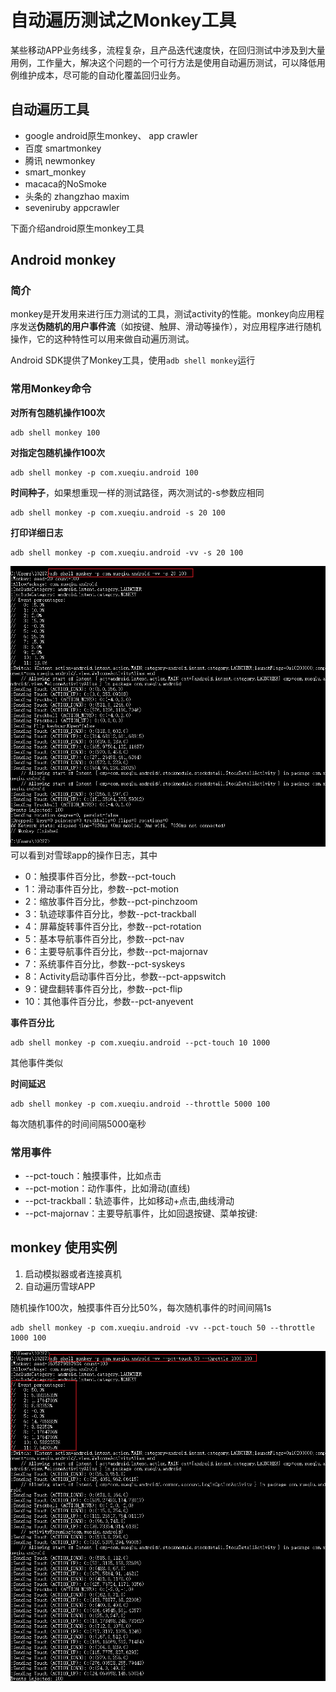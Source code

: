 # 自动遍历测试之Monkey工具
某些移动APP业务线多，流程复杂，且产品迭代速度快，在回归测试中涉及到大量用例，工作量大，解决这个问题的一个可行方法是使用自动遍历测试，可以降低用例维护成本，尽可能的自动化覆盖回归业务。
<!--more-->

## 自动遍历工具

- google android原生monkey、 app crawler
- 百度 smartmonkey
- 腾讯 newmonkey
- smart_monkey
- macaca的NoSmoke
- 头条的 zhangzhao maxim
- seveniruby appcrawler

下面介绍android原生monkey工具

## Android monkey

### 简介

monkey是开发用来进行压力测试的工具，测试activity的性能。monkey向应用程序发送**伪随机的用户事件流**（如按键、触屏、滑动等操作），对应用程序进行随机操作，它的这种特性可以用来做自动遍历测试。

Android SDK提供了Monkey工具，使用`adb shell monkey`运行

### 常用Monkey命令
**对所有包随机操作100次**

```shell
adb shell monkey 100
```
**对指定包随机操作100次**

```shell
adb shell monkey -p com.xueqiu.android 100
```
**时间种子**，如果想重现一样的测试路径，两次测试的-s参数应相同

```shell
adb shell monkey -p com.xueqiu.android -s 20 100
```
**打印详细日志**

```shell
adb shell monkey -p com.xueqiu.android -vv -s 20 100
```
![](appium-automatic-traversal-test-monkey/monkey_vv.png)可以看到对雪球app的操作日志，其中

- 0：触摸事件百分比，参数--pct-touch
- 1：滑动事件百分比，参数--pct-motion
- 2：缩放事件百分比，参数--pct-pinchzoom
- 3：轨迹球事件百分比，参数--pct-trackball
- 4：屏幕旋转事件百分比，参数--pct-rotation
- 5：基本导航事件百分比，参数--pct-nav
- 6：主要导航事件百分比，参数--pct-majornav
- 7：系统事件百分比，参数--pct-syskeys
- 8：Activity启动事件百分比，参数--pct-appswitch
- 9：键盘翻转事件百分比，参数--pct-flip
- 10：其他事件百分比，参数--pct-anyevent

**事件百分比**

```shell
adb shell monkey -p com.xueqiu.android --pct-touch 10 1000
```
其他事件类似

**时间延迟**

```shell
adb shell monkey -p com.xueqiu.android --throttle 5000 100
```
每次随机事件的时间间隔5000毫秒

### 常用事件

- --pct-touch：触摸事件，比如点击
- --pct-motion：动作事件，比如滑动(直线)
- --pct-trackball：轨迹事件，比如移动+点击,曲线滑动
- --pct-majornav：主要导航事件，比如回退按键、菜单按键:

## monkey 使用实例

1. 启动模拟器或者连接真机
2. 自动遍历雪球APP

随机操作100次，触摸事件百分比50%，每次随机事件的时间间隔1s

```shell
adb shell monkey -p com.xueqiu.android -vv --pct-touch 50 --throttle 1000 100
```

![](appium-automatic-traversal-test-monkey/adb_monkey.png)



